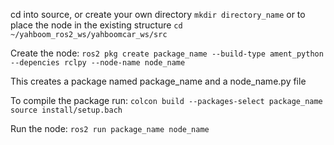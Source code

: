 cd into source, or create your own directory 
``` mkdir directory_name ```
or to place the node in the existing structure 
``` cd ~/yahboom_ros2_ws/yahboomcar_ws/src ```

Create the node:
``` ros2 pkg create package_name --build-type ament_python --depencies rclpy --node-name node_name ```

This creates a package named package_name and a node_name.py file 

To compile the package run: ``` colcon build --packages-select package_name ```
``` source install/setup.bach ```

Run the node: ``` ros2 run package_name node_name ```

